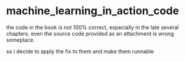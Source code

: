 # machine_learning_in_action_code

the code in the book is not 100% correct, especially in the late several chapters. even the source code provided as an attachment is wrong someplace.

so i decide to apply the fix to them and make them runnable
